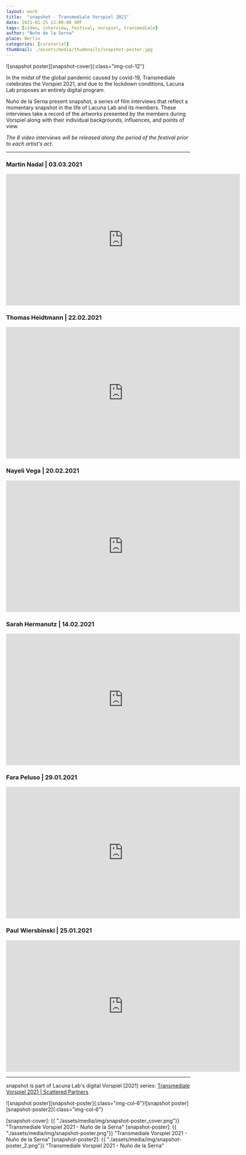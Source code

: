 ```yaml
---
layout: work
title:  "snapshot - Transmediale Vorspiel 2021"
date: 2021-01-25 12:00:00 GMT
tags: [video, interview, festival, vorspiel, transmediale]
author: "Nuño de la Serna"
place: Berlin
categories: [curatorial]
thumbnail: ./assets/media/thumbnails/snapshot-poster.jpg
---
```


![snapshot poster][snapshot-cover]{:class="img-col-12"}


In the midst of the global pandemic caused by covid-19, Transmediale celebrates the Vorspiel 2021, and due to the lockdown conditions, Lacuna Lab proposes an entirely digital program.

Nuño de la Serna present snapshot, a series of film interviews that reflect a momentary snapshot in the life of Lacuna Lab and its members. These interviews take a record of the artworks presented by the members during Vorspiel along with their individual backgrounds, influences, and points of view.



*The 8 video interviews will be released along the period of the festival prior to each artist's act.*

---

### Martin Nadal | 03.03.2021

<div class="video-responsive margin-bottom-big">
<iframe src="https://player.vimeo.com/video/519102837" width="640" height="360" frameborder="0" allow="autoplay; fullscreen; picture-in-picture" allowfullscreen></iframe>
</div>

### Thomas Heidtmann | 22.02.2021

<div class="video-responsive margin-bottom-big">
<iframe src="https://player.vimeo.com/video/513864866" width="640" height="360" frameborder="0" allow="autoplay; fullscreen; picture-in-picture" allowfullscreen></iframe>
</div>

### Nayeli Vega | 20.02.2021

<div class="video-responsive margin-bottom-big">
<iframe src="https://player.vimeo.com/video/513415013" width="640" height="360" frameborder="0" allow="autoplay; fullscreen; picture-in-picture" allowfullscreen></iframe>
</div>

### Sarah Hermanutz | 14.02.2021

<div class="video-responsive margin-bottom-big">
<iframe src="https://player.vimeo.com/video/511728714" width="640" height="360" frameborder="0" allow="autoplay; fullscreen; picture-in-picture" allowfullscreen></iframe>
</div>

### Fara Peluso | 29.01.2021

<div class="video-responsive margin-bottom-big">
<iframe src="https://player.vimeo.com/video/503877025" width="640" height="360" frameborder="0" allow="autoplay; fullscreen; picture-in-picture" allowfullscreen></iframe>
</div>

### Paul Wiersbinski | 25.01.2021

<div class="video-responsive margin-bottom-big">
<iframe src="https://player.vimeo.com/video/503851681" width="640" height="360" frameborder="0" allow="autoplay; fullscreen; picture-in-picture" allowfullscreen></iframe>
</div>

----

snapshot is part of Lacuna Lab's digital Vorspiel [2021] series: [Transmediale Vorspiel 2021 &#124; Scattered Partners](https://lacunalab.org/events/transmediale-vorspiel-2021-or-scattered-partners)


![snapshot poster][snapshot-poster]{:class="img-col-6"}![snapshot poster][snapshot-poster2]{:class="img-col-6"}


[snapshot-cover]: {{ "./assets/media/img/snapshot-poster_cover.png"}} "Transmediale Vorspiel 2021 - Nuño de la Serna"
[snapshot-poster]: {{ "./assets/media/img/snapshot-poster.png"}} "Transmediale Vorspiel 2021 - Nuño de la Serna"
[snapshot-poster2]: {{ "./assets/media/img/snapshot-poster_2.png"}} "Transmediale Vorspiel 2021 - Nuño de la Serna"

